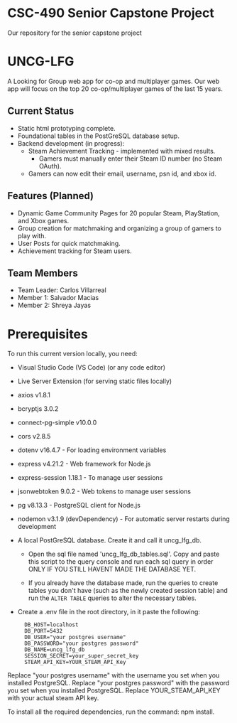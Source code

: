# CSC-490 Senior Capstone Project
Our repository for the senior capstone project

# UNCG-LFG
A Looking for Group web app for co-op and multiplayer games. Our web app will focus on the top 20 co-op/multiplayer games of the last 15 years.

## Current Status
- Static html prototyping complete.
- Foundational tables in the PostGreSQL database setup.
- Backend development (in progress):
  - Steam Achievement Tracking - implemented with mixed results.
    - Gamers must manually enter their Steam ID number (no Steam OAuth).
  - Gamers can now edit their email, username, psn id, and xbox id. 

## Features (Planned)
- Dynamic Game Community Pages for 20 popular Steam, PlayStation, and Xbox games.
- Group creation for matchmaking and organizing a group of gamers to play with.
- User Posts for quick matchmaking.
- Achievement tracking for Steam users.

## Team Members
- Team Leader: Carlos Villarreal
- Member 1: Salvador Macias
- Member 2: Shreya Jayas

# Prerequisites
To run this current version locally, you need:

 - Visual Studio Code (VS Code) (or any code editor)
 - Live Server Extension (for serving static files locally)
 - axios v1.8.1
 - bcryptjs 3.0.2
 - connect-pg-simple v10.0.0
 - cors v2.8.5
 - dotenv v16.4.7 - For loading environment variables
 - express v4.21.2 - Web framework for Node.js
 - express-session 1.18.1 - To manage user sessions
 - jsonwebtoken 9.0.2 - Web tokens to manage user sessions
 - pg v8.13.3 - PostgreSQL client for Node.js
 - nodemon v3.1.9 (devDependency) - For automatic server restarts during development
 - A local PostGreSQL database. Create it and call it uncg_lfg_db.
    - Open the sql file named 'uncg_lfg_db_tables.sql'. Copy and paste this script to the query console and run each sql query in order ONLY IF YOU STILL HAVENT MADE THE DATABASE YET.
    
    - If you already have the database made, run the queries to create tables you don't have (such as the newly created session table) and run the `ALTER TABLE` queries to alter the necessary tables. 

- Create a .env file in the root directory, in it paste the following: 

        DB_HOST=localhost
        DB_PORT=5432 
        DB_USER="your postgres username" 
        DB_PASSWORD="your postgres password" 
        DB_NAME=uncg_lfg_db 
        SESSION_SECRET=your_super_secret_key
        STEAM_API_KEY=YOUR_STEAM_API_Key

Replace "your postgres username" with the username you set when you installed PostgreSQL.
Replace "your postgres password" with the password you set when you installed PostgreSQL.
Replace YOUR_STEAM_API_KEY with your actual steam API key.

To install all the required dependencies, run the command: npm install.
